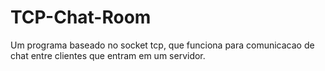# TCP-Chat-Room
Um programa baseado no socket tcp, que funciona para comunicacao de chat entre clientes que entram em um servidor.
